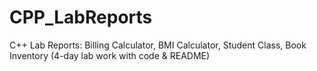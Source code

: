 # CPP_LabReports
C++ Lab Reports: Billing Calculator, BMI Calculator, Student Class, Book Inventory (4-day lab work with code &amp; README)
